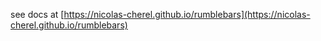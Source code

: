 see docs at [https://nicolas-cherel.github.io/rumblebars](https://nicolas-cherel.github.io/rumblebars)